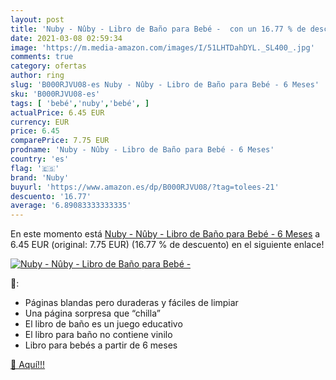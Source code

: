 ```yaml
---
layout: post
title: 'Nuby - Nûby - Libro de Baño para Bebé -  con un 16.77 % de descuento'
date: 2021-03-08 02:59:34
image: 'https://m.media-amazon.com/images/I/51LHTDahDYL._SL400_.jpg'
comments: true
category: ofertas
author: ring
slug: 'B000RJVU08-es Nuby - Nûby - Libro de Baño para Bebé - 6 Meses'
sku: 'B000RJVU08-es'
tags: [ 'bebé','nuby','bebé', ]
actualPrice: 6.45 EUR
currency: EUR
price: 6.45
comparePrice: 7.75 EUR
prodname: 'Nuby - Nûby - Libro de Baño para Bebé - 6 Meses'
country: 'es'
flag: '🇪🇸'
brand: 'Nuby'
buyurl: 'https://www.amazon.es/dp/B000RJVU08/?tag=tolees-21'
descuento: '16.77'
average: '6.89083333333335'
---
```


En este momento está [Nuby - Nûby - Libro de Baño para Bebé - 6 Meses](https://www.amazon.es/dp/B000RJVU08/?tag=tolees-21) a 6.45 EUR (original: 7.75 EUR) (16.77 %  de descuento) en el siguiente enlace!

[![Nuby - Nûby - Libro de Baño para Bebé - ](https://m.media-amazon.com/images/I/51LHTDahDYL._SL400_.jpg)](https://www.amazon.es/dp/B000RJVU08/?tag=tolees-21)

🔎:

- Páginas blandas pero duraderas y fáciles de limpiar
- Una página sorpresa que “chilla”
- El libro de baño es un juego educativo
- El libro para baño no contiene vinilo
- Libro para bebés a partir de 6 meses

[🛒 Aquí!!!](https://www.amazon.es/dp/B000RJVU08/?tag=tolees-21)
